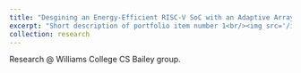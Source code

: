 ```yaml
---
title: "Desgining an Energy-Efficient RISC-V SoC with an Adaptive Array of Accelerators"
excerpt: "Short description of portfolio item number 1<br/><img src='/images/Kang_Summer2019_poster.png'>"
collection: research
---
```


Research @ Williams College CS Bailey group.